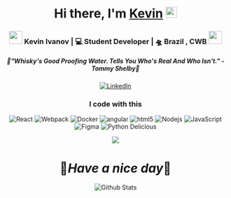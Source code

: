 <div align="center">
   <h1>Hi there, I'm <a href="https://hemant.codes">Kevin</a> <img src="https://media.giphy.com/media/hvRJCLFzcasrR4ia7z/giphy.gif" width="25px"> </h1>
 
 <div align="center">
<h3><img src="https://media.giphy.com/media/WUlplcMpOCEmTGBtBW/giphy.gif" width="30"> Kevin Ivanov | 💻 Student Developer | 🛸 Brazil , CWB <img src="https://media.giphy.com/media/WUlplcMpOCEmTGBtBW/giphy.gif" width="30"></h3>
</div>
 
 
  <h5 align="center">
   <i>🥃"Whisky's Good Proofing Water. Tells You Who's Real And Who Isn't." - Tommy Shelby🥃</i>
  </h5>
 
  [![LinkedIn](https://img.shields.io/badge/LinkedIn-0077B5?style=for-the-badge&logo=linkedin&logoColor=white)](https://www.linkedin.com/in/kevin-ivanov911/) 
  
 
 
 
 

<h3>I code with this</h3>
<p>
  <img alt="React" src="https://img.shields.io/badge/-React-45b8d8?style=flat-square&logo=react&logoColor=white" />
  <img alt="Webpack" src="https://img.shields.io/badge/-Webpack-8DD6F9?style=flat-square&logo=webpack&logoColor=white" /> 
  <img alt="Docker" src="https://img.shields.io/badge/-Docker-46a2f1?style=flat-square&logo=docker&logoColor=white" />
  <img alt="angular" src="https://img.shields.io/badge/-Angular-DD0031?style=flat-square&logo=angular&logoColor=white" />
  <img alt="html5" src="https://img.shields.io/badge/-HTML5-E34F26?style=flat-square&logo=html5&logoColor=white" />
  <img alt="Nodejs" src="https://img.shields.io/badge/-Nodejs-43853d?style=flat-square&logo=Node.js&logoColor=white" />
  <img alt="JavaScript" src="https://img.shields.io/badge/-JavaScript-45b8d8?style=flat-square&logo=javascript&logoColor=white%22" />
  <img alt="Figma" src="https://img.shields.io/badge/-Figma-45b8d8?style=flat-square&logo=figma&logoColor=white%22" />
  <img alt="Python Delicious" src="https://img.shields.io/badge/-Python%20Delicious-45b8d8?style=flat-square&logo=python&logoColor=white%22" />
 
 
</p>
















 </p>
     <p align="center">
   <img src="https://i.giphy.com/media/WAkTocsutMLrG/giphy.webp" />
   </p>




<h1 align='center'>🖤<i>Have a nice day</i>🖤</h1>

<p align="center">
        <img src="https://raw.githubusercontent.com/bornmay/bornmay/Update/svg/Bottom.svg" alt="Github Stats" />
</p>
